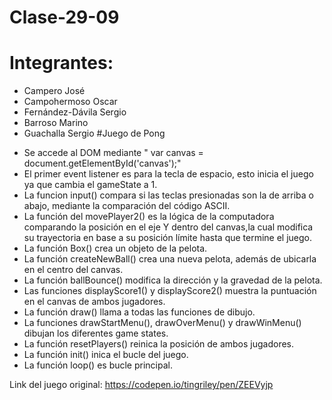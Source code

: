 # Clase-29-09
# Integrantes:
 * Campero José
 * Campohermoso Oscar
 * Fernández-Dávila Sergio
 * Barroso Marino
 * Guachalla Sergio
#Juego de Pong
- Se accede al DOM mediante " var canvas = document.getElementById('canvas');" 
- El primer event listener es para la tecla de espacio, esto inicia el juego ya que cambia el gameState a 1.
- La funcion input() compara si las teclas presionadas son la de arriba o abajo, mediante la comparación del código ASCII.
- La función del movePlayer2() es la lógica de la computadora comparando la posición en el eje Y dentro del canvas,la cual modifica su trayectoria en base a su posición límite hasta que termine el juego.
- La función Box() crea un objeto de la pelota.
- La función createNewBall() crea una nueva pelota, además de ubicarla en el centro del canvas.
- La función ballBounce() modifica la dirección y la gravedad de la pelota.
- Las funciones displayScore1() y displayScore2() muestra la puntuación en el canvas de ambos jugadores.
- La función draw() llama a todas las funciones de dibujo.
- La funciones drawStartMenu(), drawOverMenu() y drawWinMenu() dibujan los diferentes game states.
- La función resetPlayers() reinica la posición de ambos jugadores.
- La función init() inica el bucle del juego.
- La función loop() es bucle principal.


Link del juego original: https://codepen.io/tingriley/pen/ZEEVyjp
